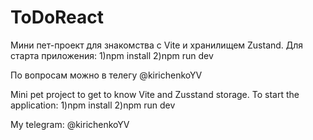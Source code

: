 # ToDoReact

Мини пет-проект для знакомства с Vite и хранилищем Zustand.
Для старта приложения:
1)npm install
2)npm run dev

По вопросам можно в телегу @kirichenkoYV

Mini pet project to get to know Vite and Zusstand storage.
To start the application:
1)npm install
2)npm run dev

My telegram: @kirichenkoYV
